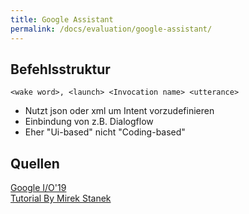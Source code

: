 ```yaml
---
title: Google Assistant
permalink: /docs/evaluation/google-assistant/
---
```


## Befehlsstruktur
``<wake word>, <launch> <Invocation name> <utterance>``

- Nutzt json oder xml um Intent vorzudefinieren
- Einbindung von z.B. Dialogflow
- Eher "Ui-based" nicht "Coding-based"

## Quellen

[Google I/O'19](https://www.youtube.com/watch?v=dpNrq_wiqGs&t=1s)  
[Tutorial By Mirek Stanek](https://chatbotsmagazine.com/your-first-google-assistant-skill-883cf6c21545)  
